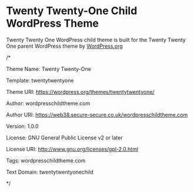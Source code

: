 # Twenty Twenty-One Child WordPress Theme

Twenty Twenty One WordPress child theme is built for the Twenty Twenty One parent WordPress theme by [WordPress.org](https://en-gb.wordpress.org/themes/twentytwentyone/)

/*

Theme Name: Twenty Twenty-One

Template: twentytwentyone

Theme URI: https://wordpress.org/themes/twentytwentyone/

Author: wordpresschildtheme.com

Author URI: https://web38.secure-secure.co.uk/wordpresschildtheme.com

Version: 1.0.0

License: GNU General Public License v2 or later

License URI: http://www.gnu.org/licenses/gpl-2.0.html

Tags: wordpresschildtheme.com     

Text Domain: twentytwentyonechild

*/
